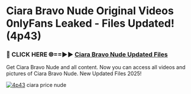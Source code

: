 # Ciara Bravo Nude Original Videos 0nlyFans Leaked - Files Updated! (4p43)

<h3>🔴 CLICK HERE 🌐==►► <a href="https://tinyurl.com/5h6xmrr3" rel="nofollow">Ciara Bravo Nude Updated Files</a></h3>

Get Ciara Bravo Nude and all content. Now you can access all videos and pictures of Ciara Bravo Nude. New Updated Files 2025!

[![4p43](https://i.imgur.com/KVD873Z.gif)](https://tinyurl.com/5h6xmrr3)
ciara price nude